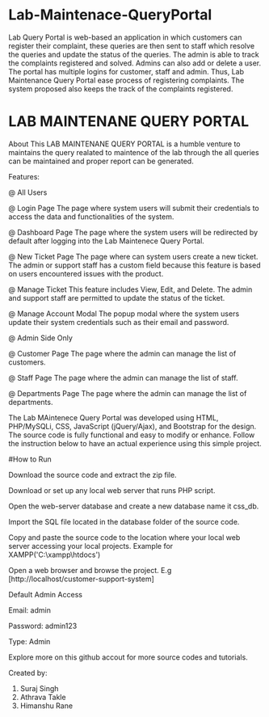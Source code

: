 # Lab-Maintenace-QueryPortal
Lab Query Portal is web-based an application in which customers can register their complaint, these queries are then sent to staff which resolve the queries and update the status of the queries. The admin is able to track the complaints registered and solved. Admins can also add or delete a user. The portal has multiple logins for customer, staff and admin. Thus, Lab Maintenance Query Portal ease process of registering complaints. The system proposed also keeps the track of the complaints registered.

# LAB MAINTENANE QUERY PORTAL

About
This LAB MAINTENANE QUERY PORTAL is a humble venture to maintains the query realated to maintence of the lab through the all queries can be maintained and proper report can be generated.

Features:

@ All Users

@ Login Page
The page where system users will submit their credentials to access the data and functionalities of the system.

@ Dashboard Page
The page where the system users will be redirected by default after logging into the Lab Maintenece Query Portal.

@ New Ticket Page
The page where can system users create a new ticket. The admin or support staff has a custom field because this feature is based on users encountered issues with the product.

@ Manage Ticket
This feature includes View, Edit, and Delete. The admin and support staff are permitted to update the status of the ticket.

@ Manage Account Modal
The popup modal where the system users update their system credentials such as their email and password.

@ Admin Side Only

@ Customer Page
The page where the admin can manage the list of customers.

@ Staff Page
The page where the admin can manage the list of staff.

@ Departments Page
The page where the admin can manage the list of departments.


The Lab MAintenece Query Portal was developed using HTML, PHP/MySQLi, CSS, JavaScript (jQuery/Ajax), and Bootstrap for the design. The source code is fully functional and easy to modify or enhance. Follow the instruction below to have an actual experience using this simple project.

#How to Run

Download the source code and extract the zip file.

Download or set up any local web server that runs PHP script.

Open the web-server database and create a new database name it css_db.

Import the SQL file located in the database folder of the source code.

Copy and paste the source code to the location where your local web server accessing your local projects. Example for XAMPP('C:\xampp\htdocs')

Open a web browser and browse the project. E.g [http://localhost/customer-support-system]

Default Admin Access

Email: admin

Password: admin123

Type: Admin


Explore more on this github accout for more source codes and tutorials.

Created by:
1. Suraj Singh
2. Athrava Takle
3. Himanshu Rane
